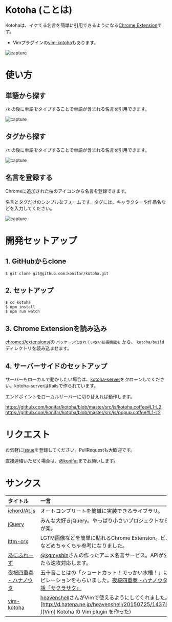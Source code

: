 # Kotoha (ことは)
Kotohaは、イケてる名言を簡単に引用できるようになる[Chrome Extension](https://chrome.google.com/webstore/detail/pbeimjenbibgkakjkpebcndmlbapgnph)です。

* Vimプラグインの[vim-kotoha](https://github.com/heavenshell/vim-kotoha)もあります。

![capture](https://raw.githubusercontent.com/konifar/kotoha/master/art/quote_demo.gif)

# 使い方

## 単語から探す
`/k` の後に単語をタイプすることで単語が含まれる名言を引用できます。

![capture](https://raw.githubusercontent.com/konifar/kotoha/master/art/tag_quote.png)

## タグから探す
`/t` の後に単語をタイプすることで単語が含まれる名言を引用できます。

![capture](https://raw.githubusercontent.com/konifar/kotoha/master/art/word_quote.png)

## 名言を登録する
Chromeに追加された桜のアイコンから名言を登録できます。

名言とタグだけのシンプルなフォームです。タグには、キャラクターや作品名などを入力してください。

![capture](https://raw.githubusercontent.com/konifar/kotoha/master/art/create_demo.gif)


# 開発セットアップ
## 1. GitHubからclone
```
$ git clone git@github.com:konifar/kotoha.git
```

## 2. セットアップ
```
$ cd kotoha
$ npm install
$ npm run watch
```

## 3. Chrome Extensionを読み込み
[chrome://extensions/](chrome://extensions/)の `パッケージ化されていない拡張機能を` から、 `kotoha/build` ディレクトリを読み込ませます。


## 4. サーバーサイドのセットアップ
サーバーもローカルで動かしたい場合は、[kotoha-server](https://github.com/konifar/kotoha-server)をクローンしてください。kotoha-serverはRailsで作られています。

エンドポイントをローカルサーバーに切り替えれば動作します。

https://github.com/konifar/kotoha/blob/master/src/js/kotoha.coffee#L1-L2
https://github.com/konifar/kotoha/blob/master/src/js/popup.coffee#L1-L2


# リクエスト
お気軽に[Issue](https://github.com/konifar/kotoha/issues)を登録してください。PullRequestも大歓迎です。

直接連絡いただく場合は、[@konifar](https://twitter.com/konifar)までお願いします。


# サンクス
|タイトル|一言|
|:--|:--|
|[ichord/At.js](https://github.com/ichord/At.js)|オートコンプリートを簡単に実装できるライブラリ。|
|[jQuery](http://jquery.com/)|みんな大好きjQuery。やっぱり小さいプロジェクトならjQueryが楽。|
|[lttm-crx](https://github.com/fukayatsu/lttm-crx)|LGTM画像などを簡単に貼れるChrome Extension。ビルド構成などめちゃくちゃ参考になりました。|
|[あにふれーず](http://aniphrase.com/)|[@kgmyshin](https://twitter.com/kgmyshin)さんの作ったアニメ名言サービス。APIが公開されたら速攻対応します。|
|[夜桜四重奏 - ハナノウタ](http://yozakura-anime.jp/)|五十音ことはの「ショートカット！でっかい水槽！」にインスピレーションをもらいました。[夜桜四重奏 -ハナノウタ-　第1話「サクラサク」](http://www.nicovideo.jp/watch/1381113319)|
|[vim-kotoha](https://github.com/heavenshell/vim-kotoha)|[heavenshell](https://github.com/heavenshell)さんがVimで使えるようにしてくれました。 [http://d.hatena.ne.jp/heavenshell/20150725/1437836065]([Vim] Kotoha の Vim plugin を作った)|
